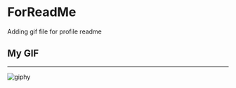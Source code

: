 # ForReadMe
Adding gif file for profile readme

## My GIF
---
![giphy](https://github.com/user-attachments/assets/ac388e12-bcb1-4fcf-82ba-f3561273c30a)
